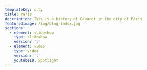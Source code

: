 ```yaml
---
templateKey: city
title: Paris
description: This is a history of Cabaret in the city of Paris
featuredimage: /img/blog-index.jpg
sections:
  - element: slideshow
    type: slideshow
    version: '1'
  - element: video
    type: video
    version: '1'
    youtubeID: Spotlight
---
```


